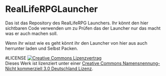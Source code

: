 # RealLifeRPGLauncher

Das ist das Repository des RealLifeRPG Launchers.
Ihr könnt den hier sichtbaren Code verwenden um zu Prüfen das der Launcher nur das macht was er auch machen soll.

Wenn ihr wisst wie es geht könnt ihr den Launcher von hier aus auch herrunter laden und Selbst Packen.

#LICENSE
<a rel="license" href="http://creativecommons.org/licenses/by-nc/3.0/de/">
<img alt="Creative Commons Lizenzvertrag" style="border-width:0" src="https://i.creativecommons.org/l/by-nc/3.0/de/88x31.png" /></a><br />
Dieses Werk ist lizenziert unter einer <a rel="license" href="http://creativecommons.org/licenses/by-nc/3.0/de/">Creative Commons Namensnennung-Nicht kommerziell 3.0 Deutschland Lizenz</a>.
